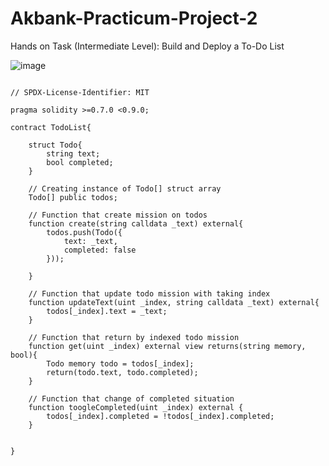 # Akbank-Practicum-Project-2
Hands on Task (Intermediate Level): Build and Deploy a To-Do List

![image](https://user-images.githubusercontent.com/85889196/192114055-51e6f7d1-8d63-443d-9b2f-468db1a9db12.png)

```solidity

// SPDX-License-Identifier: MIT

pragma solidity >=0.7.0 <0.9.0;

contract TodoList{

    struct Todo{
        string text;
        bool completed;
    }

    // Creating instance of Todo[] struct array
    Todo[] public todos;

    // Function that create mission on todos
    function create(string calldata _text) external{
        todos.push(Todo({
            text: _text,
            completed: false
        }));
    
    }

    // Function that update todo mission with taking index
    function updateText(uint _index, string calldata _text) external{
        todos[_index].text = _text;
    }

    // Function that return by indexed todo mission
    function get(uint _index) external view returns(string memory, bool){
        Todo memory todo = todos[_index];
        return(todo.text, todo.completed);
    }

    // Function that change of completed situation
    function toogleCompleted(uint _index) external {
        todos[_index].completed = !todos[_index].completed;
    }

    
}

```


